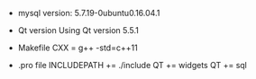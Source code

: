 * mysql version:
	5.7.19-0ubuntu0.16.04.1
* Qt version
	Using Qt version 5.5.1 


* Makefile
	CXX           = g++ -std=c++11
* .pro file
	INCLUDEPATH += ./include
	QT += widgets
	QT += sql



